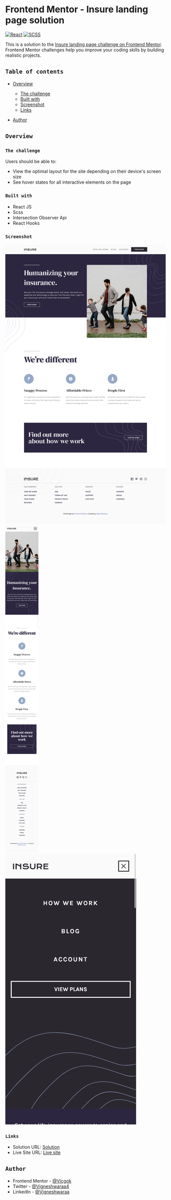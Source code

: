 # Frontend Mentor - Insure landing page solution

[![React](https://img.shields.io/badge/React-20232A?style=for-the-badge&logo=react&logoColor=white)](https://reactjs.org/)
[![SCSS](https://img.shields.io/badge/Sass-CC6699?style=for-the-badge&logo=sass&logoColor=white)](https://sass-lang.com/)

This is a solution to the [Insure landing page challenge on Frontend Mentor](https://www.frontendmentor.io/challenges/insure-landing-page-uTU68JV8). Frontend Mentor challenges help you improve your coding skills by building realistic projects.

## `Table of contents`

- [Overview](#overview)

  - [The challenge](#the-challenge)
  - [Built with](#built-with)
  - [Screenshot](#screenshot)
  - [Links](#links)

- [Author](#author)

## `Overview`

### `The challenge`

Users should be able to:

- View the optimal layout for the site depending on their device's screen size
- See hover states for all interactive elements on the page

### `Built with`

- React JS
- Scss
- Intersection Observer Api
- React Hooks

### `Screenshot`

![Solution Screenshot](/src/images/desktop.png)
![Solution Screenshot](/src/images/mobile.png)
![Solution Screenshot](/src/images/mobile-active.png)

### `Links`

- Solution URL: [Solution](https://www.frontendmentor.io/solutions/interactive-pricing-component-using-react-js-KJVVKtBrR)
- Live Site URL: [Live site](https://vicgok.github.io/interactive-card-component/)

## `Author`

- Frontend Mentor - [@Vicgok](https://www.frontendmentor.io/profile/Vicgok)
- Twitter - [@Vigneshwaraa4](https://twitter.com/Vigneshwaraa4)
- LinkedIn - [@Vigneshwaraa](https://www.linkedin.com/in/vigneshwaraa1217/)
